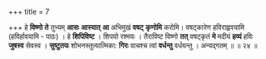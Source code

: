 +++
title = 7

+++
हे **विष्णो** **ते** तुभ्यम् **आसः** **आस्यात्** **आ** अभिमुखं **वषट्** **कृणोमि** करोमि। वषट्कारेण हविराह्ववयामि (हविर्हावयामि - पाठः) । हे **शिपिविष्ट** । शिपयो रश्मयः । तैराविष्ट विष्णो **तत्** वषट्कृतं **मे** मदीयं **हव्यं** हविः **जुषस्व** सेवस्व । **सुष्टुतयः** शोभनस्तुत्यात्मिका: **गिरः** वाचश्च त्वां **वर्धन्तु** वर्धयन्तु । अन्यद्गतम् ॥ ॥ २४ ॥